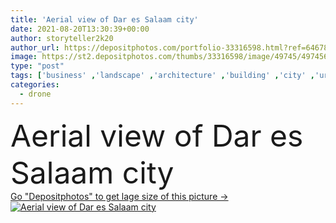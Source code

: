 ```yaml
---
title: 'Aerial view of Dar es Salaam city'
date: 2021-08-20T13:30:39+00:00
author: storyteller2k20
author_url: https://depositphotos.com/portfolio-33316598.html?ref=64678756
image: https://st2.depositphotos.com/thumbs/33316598/image/49745/497456494/api_thumb_450.jpg?forcejpeg=true
type: "post"
tags: ['business' ,'landscape' ,'architecture' ,'building' ,'city' ,'urban' ,'cityscape' ,'landmark' ,'skyline' ,'Africa' ,'houses' ,'aerial' ,'streets' ,'population' ,'settlement' ,'drone' ,'tanzania' ,'aerial view' ,'Dar es Salaam' ,'dar city' ]
categories: 
  - drone
---
```

<div aling="center">
            <font size="60"> Aerial view of Dar es Salaam city</font>   
</div>
<div>
    <a href='https://st2.depositphotos.com/thumbs/33316598/image/49745/497456494/api_thumb_450.jpg?forcejpeg=true?ref=64678756' target=_blank > Go "Depositphotos" to get lage size of this picture ->
        <img href='https://st2.depositphotos.com/thumbs/33316598/image/49745/497456494/api_thumb_450.jpg?forcejpeg=true?ref=64678756' src='https://st2.depositphotos.com/33316598/49745/i/950/depositphotos_497456494-stock-photo-aerial-view-dar-salaam-city.jpg?forcejpeg=true' alt='Aerial view of Dar es Salaam city' >
    </a>
</div>
